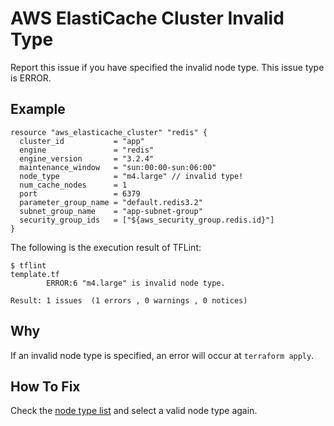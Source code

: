 # AWS ElastiCache Cluster Invalid Type
Report this issue if you have specified the invalid node type. This issue type is ERROR.

## Example
```
resource "aws_elasticache_cluster" "redis" {
  cluster_id           = "app"
  engine               = "redis"
  engine_version       = "3.2.4"
  maintenance_window   = "sun:00:00-sun:06:00"
  node_type            = "m4.large" // invalid type!
  num_cache_nodes      = 1
  port                 = 6379
  parameter_group_name = "default.redis3.2"
  subnet_group_name    = "app-subnet-group"
  security_group_ids   = ["${aws_security_group.redis.id}"]
}
```

The following is the execution result of TFLint:

```
$ tflint
template.tf
        ERROR:6 "m4.large" is invalid node type.

Result: 1 issues  (1 errors , 0 warnings , 0 notices)
```

## Why
If an invalid node type is specified, an error will occur at `terraform apply`.

## How To Fix
Check the [node type list](https://aws.amazon.com/elasticache/details/) and select a valid node type again.
